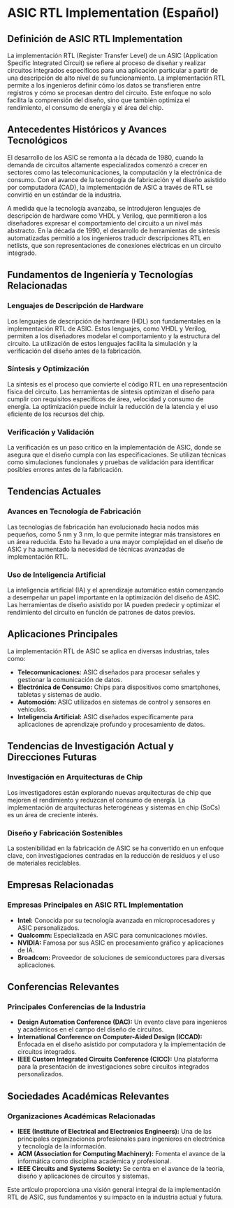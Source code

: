 # ASIC RTL Implementation (Español)

## Definición de ASIC RTL Implementation

La implementación RTL (Register Transfer Level) de un ASIC (Application Specific Integrated Circuit) se refiere al proceso de diseñar y realizar circuitos integrados específicos para una aplicación particular a partir de una descripción de alto nivel de su funcionamiento. La implementación RTL permite a los ingenieros definir cómo los datos se transfieren entre registros y cómo se procesan dentro del circuito. Este enfoque no solo facilita la comprensión del diseño, sino que también optimiza el rendimiento, el consumo de energía y el área del chip.

## Antecedentes Históricos y Avances Tecnológicos

El desarrollo de los ASIC se remonta a la década de 1980, cuando la demanda de circuitos altamente especializados comenzó a crecer en sectores como las telecomunicaciones, la computación y la electrónica de consumo. Con el avance de la tecnología de fabricación y el diseño asistido por computadora (CAD), la implementación de ASIC a través de RTL se convirtió en un estándar de la industria. 

A medida que la tecnología avanzaba, se introdujeron lenguajes de descripción de hardware como VHDL y Verilog, que permitieron a los diseñadores expresar el comportamiento del circuito a un nivel más abstracto. En la década de 1990, el desarrollo de herramientas de síntesis automatizadas permitió a los ingenieros traducir descripciones RTL en netlists, que son representaciones de conexiones eléctricas en un circuito integrado.

## Fundamentos de Ingeniería y Tecnologías Relacionadas

### Lenguajes de Descripción de Hardware

Los lenguajes de descripción de hardware (HDL) son fundamentales en la implementación RTL de ASIC. Estos lenguajes, como VHDL y Verilog, permiten a los diseñadores modelar el comportamiento y la estructura del circuito. La utilización de estos lenguajes facilita la simulación y la verificación del diseño antes de la fabricación.

### Síntesis y Optimización

La síntesis es el proceso que convierte el código RTL en una representación física del circuito. Las herramientas de síntesis optimizan el diseño para cumplir con requisitos específicos de área, velocidad y consumo de energía. La optimización puede incluir la reducción de la latencia y el uso eficiente de los recursos del chip.

### Verificación y Validación

La verificación es un paso crítico en la implementación de ASIC, donde se asegura que el diseño cumpla con las especificaciones. Se utilizan técnicas como simulaciones funcionales y pruebas de validación para identificar posibles errores antes de la fabricación. 

## Tendencias Actuales

### Avances en Tecnología de Fabricación

Las tecnologías de fabricación han evolucionado hacia nodos más pequeños, como 5 nm y 3 nm, lo que permite integrar más transistores en un área reducida. Esto ha llevado a una mayor complejidad en el diseño de ASIC y ha aumentado la necesidad de técnicas avanzadas de implementación RTL.

### Uso de Inteligencia Artificial

La inteligencia artificial (IA) y el aprendizaje automático están comenzando a desempeñar un papel importante en la optimización del diseño de ASIC. Las herramientas de diseño asistido por IA pueden predecir y optimizar el rendimiento del circuito en función de patrones de datos previos.

## Aplicaciones Principales

La implementación RTL de ASIC se aplica en diversas industrias, tales como:

- **Telecomunicaciones:** ASIC diseñados para procesar señales y gestionar la comunicación de datos.
- **Electrónica de Consumo:** Chips para dispositivos como smartphones, tabletas y sistemas de audio.
- **Automoción:** ASIC utilizados en sistemas de control y sensores en vehículos.
- **Inteligencia Artificial:** ASIC diseñados específicamente para aplicaciones de aprendizaje profundo y procesamiento de datos.

## Tendencias de Investigación Actual y Direcciones Futuras

### Investigación en Arquitecturas de Chip

Los investigadores están explorando nuevas arquitecturas de chip que mejoren el rendimiento y reduzcan el consumo de energía. La implementación de arquitecturas heterogéneas y sistemas en chip (SoCs) es un área de creciente interés.

### Diseño y Fabricación Sostenibles

La sostenibilidad en la fabricación de ASIC se ha convertido en un enfoque clave, con investigaciones centradas en la reducción de residuos y el uso de materiales reciclables.

## Empresas Relacionadas

### Empresas Principales en ASIC RTL Implementation

- **Intel:** Conocida por su tecnología avanzada en microprocesadores y ASIC personalizados.
- **Qualcomm:** Especializada en ASIC para comunicaciones móviles.
- **NVIDIA:** Famosa por sus ASIC en procesamiento gráfico y aplicaciones de IA.
- **Broadcom:** Proveedor de soluciones de semiconductores para diversas aplicaciones.

## Conferencias Relevantes

### Principales Conferencias de la Industria

- **Design Automation Conference (DAC):** Un evento clave para ingenieros y académicos en el campo del diseño de circuitos.
- **International Conference on Computer-Aided Design (ICCAD):** Enfocada en el diseño asistido por computadora y la implementación de circuitos integrados.
- **IEEE Custom Integrated Circuits Conference (CICC):** Una plataforma para la presentación de investigaciones sobre circuitos integrados personalizados.

## Sociedades Académicas Relevantes

### Organizaciones Académicas Relacionadas

- **IEEE (Institute of Electrical and Electronics Engineers):** Una de las principales organizaciones profesionales para ingenieros en electrónica y tecnología de la información.
- **ACM (Association for Computing Machinery):** Fomenta el avance de la informática como disciplina académica y profesional.
- **IEEE Circuits and Systems Society:** Se centra en el avance de la teoría, diseño y aplicaciones de circuitos y sistemas.

Este artículo proporciona una visión general integral de la implementación RTL de ASIC, sus fundamentos y su impacto en la industria actual y futura.
